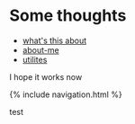 # Some thoughts
* [what's this about](why.html)
* [about-me](about-me.html)
* [utilites](utilities.html)

I hope it works now

{% include navigation.html %}

test
